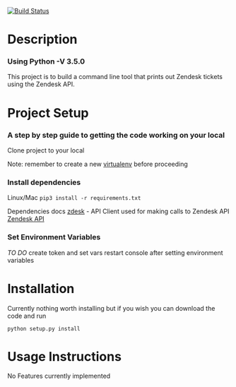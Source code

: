 [![Build Status](https://travis-ci.org/LouisKnuckles/Zendesk_Ticket_Viewer.svg?branch=master)](https://travis-ci.org/LouisKnuckles/Zendesk_Ticket_Viewer)
# Description
### Using Python -V 3.5.0
This project is to build a command line tool that prints out Zendesk tickets using the Zendesk API.

# Project Setup
### A step by step guide to getting the code working on your local

Clone project to your local

Note: remember to create a new [virtualenv]('https://virtualenv.pypa.io/en/stable/userguide/') before proceeding

### Install dependencies

Linux/Mac
`pip3 install -r requirements.txt`

Dependencies docs
[zdesk](https://github.com/fprimex/zdesk/blob/master/README.md) - API Client used for making calls to Zendesk API
[Zendesk API](https://developer.zendesk.com/rest_api/docs)


### Set Environment Variables

*TO DO*
create token and set vars
restart console after setting environment variables

# Installation

Currently nothing worth installing but if you wish you can download the code and run

`python setup.py install`

# Usage Instructions

No Features currently implemented
